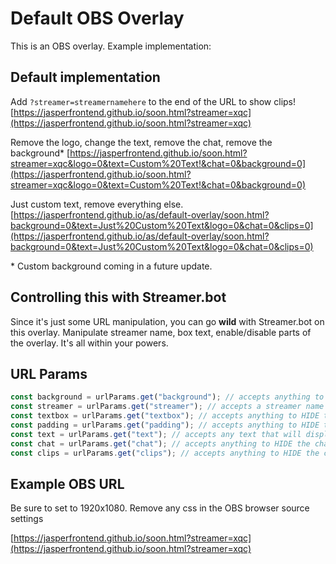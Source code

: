 # Default OBS Overlay
This is an OBS overlay. Example implementation:

## Default implementation
Add `?streamer=streamernamehere` to the end of the URL to show clips!
[https://jasperfrontend.github.io/soon.html?streamer=xqc](https://jasperfrontend.github.io/soon.html?streamer=xqc)

Remove the logo, change the text, remove the chat, remove the background\*
[https://jasperfrontend.github.io/soon.html?streamer=xqc&logo=0&text=Custom%20Text!&chat=0&background=0](https://jasperfrontend.github.io/soon.html?streamer=xqc&logo=0&text=Custom%20Text!&chat=0&background=0)

Just custom text, remove everything else.
[https://jasperfrontend.github.io/as/default-overlay/soon.html?background=0&text=Just%20Custom%20Text&logo=0&chat=0&clips=0](https://jasperfrontend.github.io/as/default-overlay/soon.html?background=0&text=Just%20Custom%20Text&logo=0&chat=0&clips=0)

\* Custom background coming in a future update.

## Controlling this with Streamer.bot
Since it's just some URL manipulation, you can go **wild** with Streamer.bot on this overlay. Manipulate streamer name, box text, enable/disable parts of the overlay. It's all within your powers. 

## URL Params
```js
const background = urlParams.get("background"); // accepts anything to HIDE the background
const streamer = urlParams.get("streamer"); // accepts a streamer name
const textbox = urlParams.get("textbox"); // accepts anything to HIDE the textbox
const padding = urlParams.get("padding"); // accepts anything to HIDE the padding (this is a bit borked still)
const text = urlParams.get("text"); // accepts any text that will display in the textbox (unless you've hidden it)
const chat = urlParams.get("chat"); // accepts anything to HIDE the chat
const clips = urlParams.get("clips"); // accepts anything to HIDE the clips player
```

## Example OBS URL
Be sure to set to 1920x1080.
Remove any css in the OBS browser source settings

[https://jasperfrontend.github.io/soon.html?streamer=xqc](https://jasperfrontend.github.io/soon.html?streamer=xqc)
